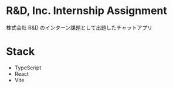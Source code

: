 # R&D, Inc. Internship Assignment

株式会社 R&D のインターン課題として出題したチャットアプリ

# Stack

- TypeScript
- React
- Vite
